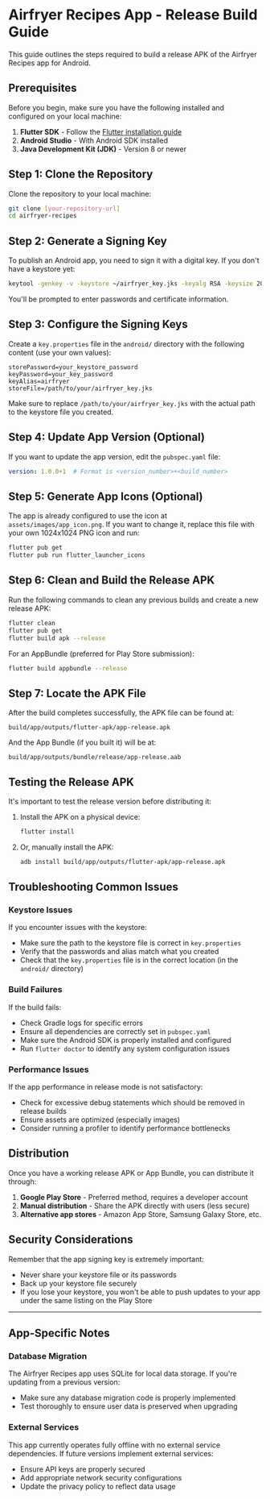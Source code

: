 # Airfryer Recipes App - Release Build Guide

This guide outlines the steps required to build a release APK of the Airfryer Recipes app for Android.

## Prerequisites

Before you begin, make sure you have the following installed and configured on your local machine:

1. **Flutter SDK** - Follow the [Flutter installation guide](https://docs.flutter.dev/get-started/install)
2. **Android Studio** - With Android SDK installed
3. **Java Development Kit (JDK)** - Version 8 or newer

## Step 1: Clone the Repository

Clone the repository to your local machine:

```bash
git clone [your-repository-url]
cd airfryer-recipes
```

## Step 2: Generate a Signing Key

To publish an Android app, you need to sign it with a digital key. If you don't have a keystore yet:

```bash
keytool -genkey -v -keystore ~/airfryer_key.jks -keyalg RSA -keysize 2048 -validity 10000 -alias airfryer
```

You'll be prompted to enter passwords and certificate information.

## Step 3: Configure the Signing Keys

Create a `key.properties` file in the `android/` directory with the following content (use your own values):

```
storePassword=your_keystore_password
keyPassword=your_key_password
keyAlias=airfryer
storeFile=/path/to/your/airfryer_key.jks
```

Make sure to replace `/path/to/your/airfryer_key.jks` with the actual path to the keystore file you created.

## Step 4: Update App Version (Optional)

If you want to update the app version, edit the `pubspec.yaml` file:

```yaml
version: 1.0.0+1  # Format is <version_number>+<build_number>
```

## Step 5: Generate App Icons (Optional)

The app is already configured to use the icon at `assets/images/app_icon.png`. If you want to change it, replace this file with your own 1024x1024 PNG icon and run:

```bash
flutter pub get
flutter pub run flutter_launcher_icons
```

## Step 6: Clean and Build the Release APK

Run the following commands to clean any previous builds and create a new release APK:

```bash
flutter clean
flutter pub get
flutter build apk --release
```

For an AppBundle (preferred for Play Store submission):

```bash
flutter build appbundle --release
```

## Step 7: Locate the APK File

After the build completes successfully, the APK file can be found at:

```
build/app/outputs/flutter-apk/app-release.apk
```

And the App Bundle (if you built it) will be at:

```
build/app/outputs/bundle/release/app-release.aab
```

## Testing the Release APK

It's important to test the release version before distributing it:

1. Install the APK on a physical device:
   ```bash
   flutter install
   ```

2. Or, manually install the APK:
   ```bash
   adb install build/app/outputs/flutter-apk/app-release.apk
   ```

## Troubleshooting Common Issues

### Keystore Issues

If you encounter issues with the keystore:
- Make sure the path to the keystore file is correct in `key.properties`
- Verify that the passwords and alias match what you created
- Check that the `key.properties` file is in the correct location (in the `android/` directory)

### Build Failures

If the build fails:
- Check Gradle logs for specific errors
- Ensure all dependencies are correctly set in `pubspec.yaml`
- Make sure the Android SDK is properly installed and configured
- Run `flutter doctor` to identify any system configuration issues

### Performance Issues

If the app performance in release mode is not satisfactory:
- Check for excessive debug statements which should be removed in release builds
- Ensure assets are optimized (especially images)
- Consider running a profiler to identify performance bottlenecks

## Distribution

Once you have a working release APK or App Bundle, you can distribute it through:

1. **Google Play Store** - Preferred method, requires a developer account
2. **Manual distribution** - Share the APK directly with users (less secure)
3. **Alternative app stores** - Amazon App Store, Samsung Galaxy Store, etc.

## Security Considerations

Remember that the app signing key is extremely important:
- Never share your keystore file or its passwords
- Back up your keystore file securely
- If you lose your keystore, you won't be able to push updates to your app under the same listing on the Play Store

---

## App-Specific Notes

### Database Migration

The Airfryer Recipes app uses SQLite for local data storage. If you're updating from a previous version:
- Make sure any database migration code is properly implemented
- Test thoroughly to ensure user data is preserved when upgrading

### External Services

This app currently operates fully offline with no external service dependencies. If future versions implement external services:
- Ensure API keys are properly secured
- Add appropriate network security configurations
- Update the privacy policy to reflect data usage